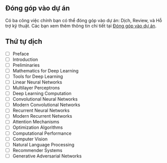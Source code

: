 ## Đóng góp vào dự án

Có ba công việc chính bạn có thể đóng góp vào dự án: Dịch, Review, và Hỗ trợ kỹ thuật. Các bạn xem thêm thông tin chi tiết tại [Đóng góp vào dự án](instruction.md).

## Thứ tự dịch

* [ ] Preface
* [ ] Introduction
* [ ] Preliminaries
* [ ] Mathematics for Deep Learning
* [ ] Tools for Deep Learning
* [ ] Linear Neural Networks
* [ ] Multilayer Perceptrons
* [ ] Deep Learning Computation
* [ ] Convolutional Neural Networks
* [ ] Modern Convolutional Networks
* [ ] Recurrent Neural Networks
* [ ] Modern Recurrent Networks
* [ ] Attention Mechanisms
* [ ] Optimization Algorithms
* [ ] Computational Performance
* [ ] Computer Vision
* [ ] Natural Language Processing
* [ ] Recommender Systems
* [ ] Generative Adversarial Networks
